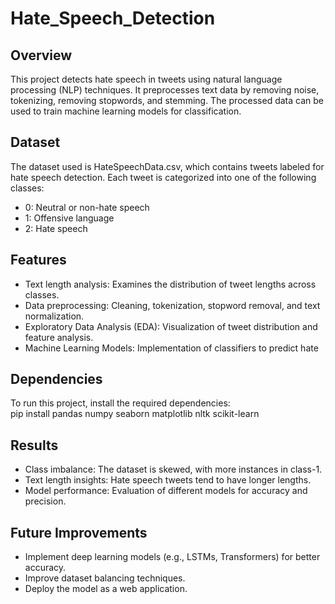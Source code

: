 # Hate_Speech_Detection

## Overview
This project detects hate speech in tweets using natural language processing (NLP) techniques. It preprocesses text data by removing noise, tokenizing, removing stopwords, and stemming. The processed data can be used to train machine learning models for classification.

## Dataset
The dataset used is HateSpeechData.csv, which contains tweets labeled for hate speech detection. Each tweet is categorized into one of the following classes:
* 0: Neutral or non-hate speech
* 1: Offensive language
* 2: Hate speech

## Features
* Text length analysis: Examines the distribution of tweet lengths across classes.
* Data preprocessing: Cleaning, tokenization, stopword removal, and text normalization.
* Exploratory Data Analysis (EDA): Visualization of tweet distribution and feature analysis.
* Machine Learning Models: Implementation of classifiers to predict hate

## Dependencies
To run this project, install the required dependencies:<br>
pip install pandas numpy seaborn matplotlib nltk scikit-learn

## Results
* Class imbalance: The dataset is skewed, with more instances in class-1.
* Text length insights: Hate speech tweets tend to have longer lengths.
* Model performance: Evaluation of different models for accuracy and precision.

## Future Improvements
* Implement deep learning models (e.g., LSTMs, Transformers) for better accuracy.
* Improve dataset balancing techniques.
* Deploy the model as a web application.
